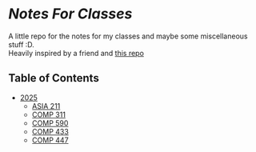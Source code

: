# ***Notes For Classes***
A little repo for the notes for my classes and maybe some miscellaneous stuff :D.
<br>
Heavily inspired by a friend and [this repo](https://github.com/sleepymalc/VSCode-LaTeX-Inkscape)

## Table of Contents

- [2025](#2025) 
    - [ASIA 211](#asia-211)
    - [COMP 311](#comp-311)   
    - [COMP 590](#comp-590)
    - [COMP 433](#comp-433)
    - [COMP 447](#comp-447)
